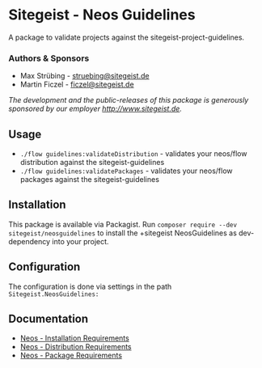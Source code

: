 # Sitegeist - Neos Guidelines

A package to validate projects against the sitegeist-project-guidelines.

### Authors & Sponsors

* Max Strübing - struebing@sitegeist.de
* Martin Ficzel - ficzel@sitegeist.de

*The development and the public-releases of this package is generously sponsored
by our employer http://www.sitegeist.de.*

## Usage

- `./flow guidelines:validateDistribution` - validates your neos/flow distribution against the sitegeist-guidelines
- `./flow guidelines:validatePackages` - validates your neos/flow packages against the sitegeist-guidelines

## Installation

This package is available via Packagist. Run `composer require --dev sitegeist/neosguidelines` to install the 
+sitegeist NeosGuidelines as dev-dependency into your project. 

## Configuration
 
The configuration is done via settings in the path `Sitegeist.NeosGuidelines:`

## Documentation
 
- [Neos - Installation Requirements](Documentation/InstallationRequirements.md)
- [Neos - Distribution Requirements](Documentation/DistributionRequirements.md)
- [Neos - Package Requirements](Documentation/PackageRequirements.md)


 

